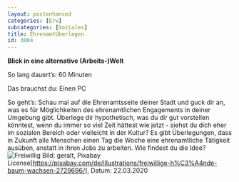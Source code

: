```yaml
---
layout: postenhanced
categories: [Erw]
subcategories: [Soziales]
title: EhrenamtÜberlegen
id: 3004
---
```

**Blick in eine alternative (Arbeits-)Welt**

So lang dauert’s: 60 Minuten

Das brauchst du: Einen PC

So geht’s: Schau mal auf die Ehrenamtsseite deiner Stadt und guck dir an, was es für Möglichkeiten des ehrenamtlichen Engagements in deiner Umgebung gibt. 
Überlege dir hypothetisch, was du dir gut vorstellen könntest, wenn du immer so viel Zeit hättest wie jetzt - siehst du dich eher im sozialen Bereich oder vielleicht in der Kultur?
Es gibt Überlegungen, dass in Zukunft alle Menschen einen Tag die Woche eine ehrenamtliche Tätigkeit ausüben, anstatt in ihren Jobs zu arbeiten. Wie findest du die Idee?
![Freiwillig](https://cdn.pixabay.com/photo/2017/09/08/18/46/volunteers-2729696_1280.png)
Bild: geralt, Pixabay License[https://pixabay.com/de/illustrations/freiwillige-h%C3%A4nde-baum-wachsen-2729696/], Datum: 22.03.2020

